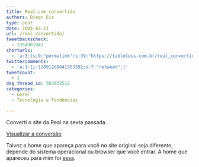 ```yaml
---
title: Real.com convertido
authors: Diego Eis
type: post
date: 2005-03-21
url: /real_convertido/
tweetbackscheck:
  - 1354961941
shorturls:
  - 'a:3:{s:9:"permalink";s:39:"https://tableless.com.br/real_convertido";s:4:"isgd";s:19:"https://is.gd/Tn5ndg";s:7:"tinyurl";s:26:"https://tinyurl.com/3hk5vna";}'
twittercomments:
  - 'a:1:{i:12091269941563392;s:7:"retweet";}'
tweetcount:
  - 1
dsq_thread_id: 503032512
categories:
  - Geral
  - Tecnologia e Tendências

---
```

Converti o site da Real na sexta passada.
              
[Visualizar a conversão][1] 

Talvez a home que apareça para você no site original seja diferente, depende do sistema operacional ou browser que você entrar. A home que apareceu para mim foi [essa][2].

 [1]: https://tableless.com.br/convertidos.asp#real
 [2]: https://tableless.com.br/convertidos/real/original/